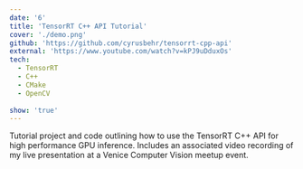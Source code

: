 ```yaml
---
date: '6'
title: 'TensorRT C++ API Tutorial'
cover: './demo.png'
github: 'https://github.com/cyrusbehr/tensorrt-cpp-api'
external: 'https://www.youtube.com/watch?v=kPJ9uDduxOs'
tech:
  - TensorRT
  - C++
  - CMake
  - OpenCV
  
show: 'true'
---
```


Tutorial project and code outlining how to use the TensorRT C++ API for high performance GPU inference. Includes an associated video recording of my live presentation at a Venice Computer Vision meetup event.
